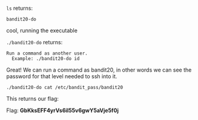 `ls` returns:

`bandit20-do`

cool, running the executable

`./bandit20-do` returns:

    Run a command as another user.
      Example: ./bandit20-do id

Great! We can run a command as bandit20, in other words we can see the password for that level needed to ssh into it.

`./bandit20-do cat /etc/bandit_pass/bandit20`

This returns our flag:

Flag: **GbKksEFF4yrVs6il55v6gwY5aVje5f0j**
